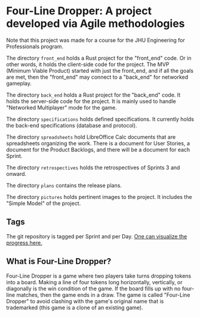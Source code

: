 # Four-Line Dropper: A project developed via Agile methodologies

Note that this project was made for a course for the JHU Engineering for
Professionals program.

The directory `front_end` holds a Rust project for the "front\_end" code. Or in
other words, it holds the client-side code for the project. The MVP (Minimum
Viable Product) started with just the front\_end, and if all the goals are met,
then the "front\_end" may connect to a "back\_end" for networked gameplay.

The directory `back_end` holds a Rust project for the "back\_end" code. It holds
the server-side code for the project. It is mainly used to handle "Networked
Multiplayer" mode for the game.

The directory `specifications` holds defined specifications. It currently holds
the back-end specifications (database and protocol).

The directory `spreadsheets` hold LibreOffice Calc documents that are
spreadsheets organizing the work. There is a document for User Stories, a
document for the Product Backlogs, and there will be a document for each Sprint.

The directory `retrospectives` holds the retrospectives of Sprints 3 and onward.

The directory `plans` contains the release plans.

The directory `pictures` holds pertinent images to the project. It includes the
"Simple Model" of the project.

## Tags

The git repository is tagged per Sprint and per Day. [One can visualize the
progress here.](https://git.seodisparate.com/stephenseo/EN605.607.81.SP22_ASDM_Project/graph)

## What is Four-Line Dropper?

Four-Line Dropper is a game where two players take turns dropping tokens into
a board. Making a line of four tokens long horizontally, vertically, or
diagonally is the win condition of the game. If the board fills up with no
four-line matches, then the game ends in a draw. The game is called "Four-Line
Dropper" to avoid clashing with the game's original name that is trademarked
(this game is a clone of an existing game).
